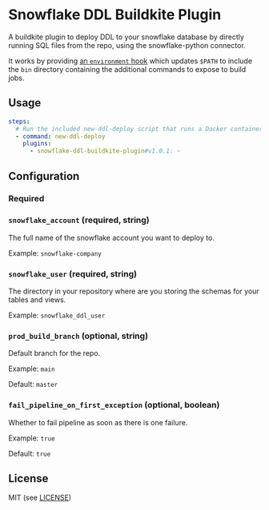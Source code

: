 # Snowflake DDL Buildkite Plugin

A buildkite plugin to deploy DDL to your snowflake database by directly running SQL files from the repo, using the snowflake-python connector.

It works by providing [an `environment` hook](hooks/environment) which updates `$PATH` to include the `bin` directory containing the additional commands to expose to build jobs.


## Usage

```yml
steps:
  # Run the included new-ddl-deploy script that runs a Docker container
  - command: new-ddl-deploy
    plugins:
      - snowflake-ddl-buildkite-plugin#v1.0.1: ~
```

## Configuration

### Required

### `snowflake_account` (required, string)

The full name of the snowflake account you want to deploy to.

Example: `snowflake-company`

### `snowflake_user` (required, string)

The directory in your repository where are you storing the schemas for your tables and views.

Example: `snowflake_ddl_user`

### `prod_build_branch` (optional, string)

Default branch for the repo.

Example: `main`

Default: `master`

### `fail_pipeline_on_first_exception` (optional, boolean)

Whether to fail pipeline as soon as there is one failure.

Example: `true`

Default: `true`

## License

MIT (see [LICENSE](LICENSE))
